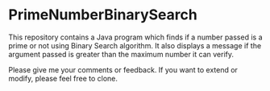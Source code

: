 # PrimeNumberBinarySearch
This repository contains a Java program which finds if a number passed is a prime or not using Binary Search algorithm. It also displays a message if the argument passed is greater than the maximum number it can verify.

Please give me your comments or feedback. If you want to extend or modify, please feel free to clone.
